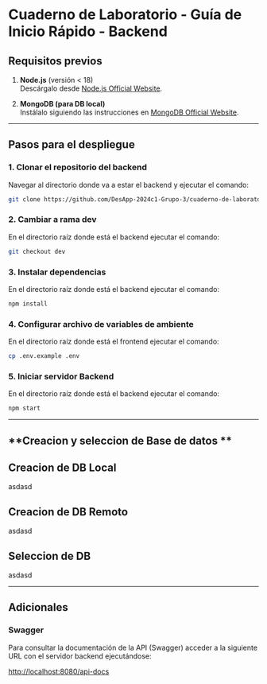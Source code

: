 # Cuaderno de Laboratorio - Guía de Inicio Rápido - Backend

## **Requisitos previos**

1. **Node.js** (versión < 18)  
   Descárgalo desde [Node.js Official Website](https://nodejs.org/).

2. **MongoDB (para DB local)**  
   Instálalo siguiendo las instrucciones en [MongoDB Official Website](https://www.mongodb.com/).


---

## **Pasos para el despliegue**

### 1. Clonar el repositorio del backend

Navegar al directorio donde va a estar el backend y ejecutar el comando:

```bash
git clone https://github.com/DesApp-2024c1-Grupo-3/cuaderno-de-laboratorio-back.git
```

### 2. Cambiar a rama dev

En el directorio raíz donde está el backend ejecutar el comando:

```bash
git checkout dev
```

### 3. Instalar dependencias

En el directorio raíz donde está el backend ejecutar el comando:

```bash
npm install
```

### 4. Configurar archivo de variables de ambiente

En el directorio raíz donde está el frontend ejecutar el comando:

```bash
cp .env.example .env
```

### 5. Iniciar servidor Backend

En el directorio raíz donde está el backend ejecutar el comando:

```bash
npm start
```

---

## **Creacion y seleccion de Base de datos **

## Creacion de DB Local

asdasd

## Creacion de DB Remoto

asdasd

## Seleccion de DB

asdasd

---

## **Adicionales**

### Swagger

Para consultar la documentación de la API (Swagger) acceder a la siguiente URL con el servidor backend ejecutándose:

[http://localhost:8080/api-docs](http://localhost:8080/api-docs)

